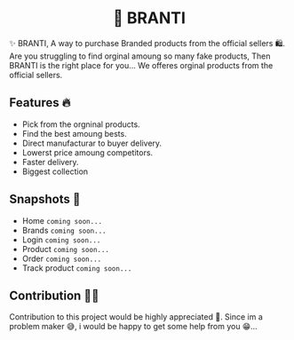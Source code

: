 <h1 align="center">👟 BRANTI</h1>
<p>
  ✨ BRANTI, A way to purchase Branded products from the official sellers 🛍️. Are you struggling to find orginal amoung so many fake products, Then BRANTI is the right place for you... We offeres orginal products from the official sellers.
</p>

<h2>
  Features 🔥
</h2>

- Pick from the orgninal products.
- Find the best amoung bests.
- Direct manufacturar to buyer delivery.
- Lowerst price amoung competitors.
- Faster delivery.
- Biggest collection

<h2>
  Snapshots 📸
</h2>

- Home `coming soon...`
- Brands `coming soon...`
- Login `coming soon...`
- Product `coming soon...`
- Order `coming soon...`
- Track product `coming soon...`

<h2>
  Contribution 🤝🏻
</h2>

Contribution to this project would be highly appreciated 👏. Since im a problem maker 😅, i would be happy to get some help from you 😁...
